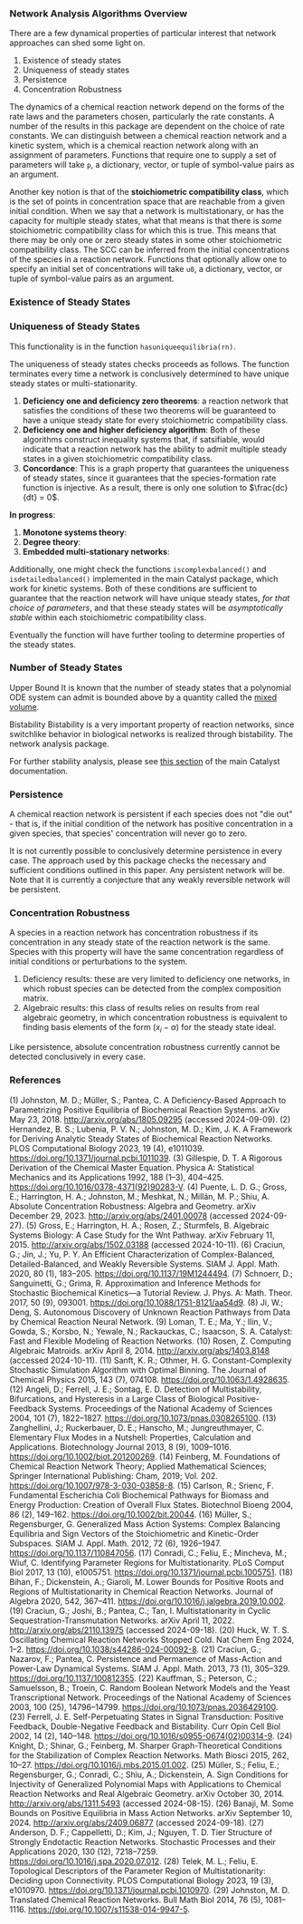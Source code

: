 ### Network Analysis Algorithms Overview
There are a few dynamical properties of particular interest that network approaches can shed
some light on. 
1. Existence of steady states
2. Uniqueness of steady states
3. Persistence
4. Concentration Robustness

The dynamics of a chemical reaction network depend on the forms of the rate laws and the parameters
chosen, particularly the rate constants. A number of the results in this package are dependent
on the choice of rate constants. We can distinguish between a chemical reaction network and a
kinetic system, which is a chemical reaction network along with an assignment of parameters. 
Functions that require one to supply a set of parameters will take `p`, a dictionary, vector, or
tuple of symbol-value pairs as an argument. 

Another key notion is that of the **stoichiometric compatibility class**, which is the set of points 
in concentration space that are reachable from a given initial condition. When we say that a network
is multistationary, or has the capacity for multiple steady states, what that means is that there is
*some* stoichiometric compatibility class for which this is true. This means that there may be only one
or zero steady states in some other stoichiometric compatibility class. The SCC can be inferred from 
the initial concentrations of the species in a reaction network. Functions that optionally allow one
to specify an initial set of concentrations will take `u0`, a dictionary, vector, or tuple of symbol-value
pairs as an argument. 

### Existence of Steady States


### Uniqueness of Steady States
This functionality is in the function `hasuniqueequilibria(rn)`.

The uniqueness of steady states checks proceeds as follows. The function terminates every time a
network is conclusively determined to have unique steady states or multi-stationarity.  

1. **Deficiency one and deficiency zero theorems**: a reaction network that satisfies the conditions of 
these two theorems will be guaranteed to have a unique steady state for every stoichiometric
compatibility class. 
2. **Deficiency one and higher deficiency algorithm**: Both of these algorithms construct inequality systems
that, if satsifiable, would indicate that a reaction network has the ability to admit multiple steady
states in a given stoichiometric compatibility class. 
3. **Concordance**: This is a graph property that guarantees the uniqueness of steady states, since it
guarantees that the species-formation rate function is injective. As a result, there is only one solution
to $\frac{dc}{dt} = 0$. 

**In progress**: 
1. **Monotone systems theory**: 
2. **Degree theory**: 
3. **Embedded multi-stationary networks**: 

Additionally, one might check the functions `iscomplexbalanced()` and `isdetailedbalanced()` implemented
in the main Catalyst package, which work for kinetic systems. Both of these conditions are sufficient 
to guarantee that the reaction network will have unique steady states, *for that choice of parameters*,
and that these steady states will be *asymptotically stable* within each stoichiometric compatibility class.

Eventually the function will have further tooling to determine properties of the steady states. 

### Number of Steady States
Upper Bound
It is known that the number of steady states that a polynomial ODE system can admit is bounded 
above by a quantity called the [mixed volume](). 

Bistability
Bistability is a very important property of reaction networks, since switchlike behavior in biological 
networks is realized through bistability. The network analysis package. 

For further stability analysis, please see [this section]() of the main Catalyst documentation.

### Persistence
A chemical reaction network is persistent if each species does not "die out" - that is, if the
initial condition of the network has positive concentration in a given species, that species'
concentration will never go to zero. 

It is not currently possible to conclusively determine persistence in every case. The approach
used by this package checks the necessary and sufficient conditions outlined in this paper. Any
persistent network will be. Note that it is currently a conjecture that any weakly reversible
network will be persistent. 

### Concentration Robustness
A species in a reaction network has concentration robustness if its concentration in any 
steady state of the reaction network is the same. Species with this property will have
the same concentration regardless of initial conditions or perturbations to the system. 

1. Deficiency results: these are very limited to deficiency one networks, in which robust species can be detected from the complex composition matrix.
2. Algebraic results: this class of results relies on results from real algebraic geometry, in which concentration robustness is equivalent to finding 
basis elements of the form $(x_i - \alpha)$ for the steady state ideal.

Like persistence, absolute concentration robustness currently cannot be detected conclusively in every case. 

### References
(1) Johnston, M. D.; Müller, S.; Pantea, C. A Deficiency-Based Approach to Parametrizing Positive Equilibria of Biochemical Reaction Systems. arXiv May 23, 2018. http://arxiv.org/abs/1805.09295 (accessed 2024-09-09).
(2) Hernandez, B. S.; Lubenia, P. V. N.; Johnston, M. D.; Kim, J. K. A Framework for Deriving Analytic Steady States of Biochemical Reaction Networks. PLOS Computational Biology 2023, 19 (4), e1011039. https://doi.org/10.1371/journal.pcbi.1011039.
(3) Gillespie, D. T. A Rigorous Derivation of the Chemical Master Equation. Physica A: Statistical Mechanics and its Applications 1992, 188 (1–3), 404–425. https://doi.org/10.1016/0378-4371(92)90283-V.
(4) Puente, L. D. G.; Gross, E.; Harrington, H. A.; Johnston, M.; Meshkat, N.; Millán, M. P.; Shiu, A. Absolute Concentration Robustness: Algebra and Geometry. arXiv December 29, 2023. http://arxiv.org/abs/2401.00078 (accessed 2024-09-27).
(5) Gross, E.; Harrington, H. A.; Rosen, Z.; Sturmfels, B. Algebraic Systems Biology: A Case Study for the Wnt Pathway. arXiv February 11, 2015. http://arxiv.org/abs/1502.03188 (accessed 2024-10-11).
(6) Craciun, G.; Jin, J.; Yu, P. Y. An Efficient Characterization of Complex-Balanced, Detailed-Balanced, and Weakly Reversible Systems. SIAM J. Appl. Math. 2020, 80 (1), 183–205. https://doi.org/10.1137/19M1244494.
(7) Schnoerr, D.; Sanguinetti, G.; Grima, R. Approximation and Inference Methods for Stochastic Biochemical Kinetics—a Tutorial Review. J. Phys. A: Math. Theor. 2017, 50 (9), 093001. https://doi.org/10.1088/1751-8121/aa54d9.
(8) Ji, W.; Deng, S. Autonomous Discovery of Unknown Reaction Pathways from Data by Chemical Reaction Neural Network.
(9) Loman, T. E.; Ma, Y.; Ilin, V.; Gowda, S.; Korsbo, N.; Yewale, N.; Rackauckas, C.; Isaacson, S. A. Catalyst: Fast and Flexible Modeling of Reaction Networks.
(10) Rosen, Z. Computing Algebraic Matroids. arXiv April 8, 2014. http://arxiv.org/abs/1403.8148 (accessed 2024-10-11).
(11) Sanft, K. R.; Othmer, H. G. Constant-Complexity Stochastic Simulation Algorithm with Optimal Binning. The Journal of Chemical Physics 2015, 143 (7), 074108. https://doi.org/10.1063/1.4928635.
(12) Angeli, D.; Ferrell, J. E.; Sontag, E. D. Detection of Multistability, Bifurcations, and Hysteresis in a Large Class of Biological Positive-Feedback Systems. Proceedings of the National Academy of Sciences 2004, 101 (7), 1822–1827. https://doi.org/10.1073/pnas.0308265100.
(13) Zanghellini, J.; Ruckerbauer, D. E.; Hanscho, M.; Jungreuthmayer, C. Elementary Flux Modes in a Nutshell: Properties, Calculation and Applications. Biotechnology Journal 2013, 8 (9), 1009–1016. https://doi.org/10.1002/biot.201200269.
(14) Feinberg, M. Foundations of Chemical Reaction Network Theory; Applied Mathematical Sciences; Springer International Publishing: Cham, 2019; Vol. 202. https://doi.org/10.1007/978-3-030-03858-8.
(15) Carlson, R.; Srienc, F. Fundamental Escherichia Coli Biochemical Pathways for Biomass and Energy Production: Creation of Overall Flux States. Biotechnol Bioeng 2004, 86 (2), 149–162. https://doi.org/10.1002/bit.20044.
(16) Müller, S.; Regensburger, G. Generalized Mass Action Systems: Complex Balancing Equilibria and Sign Vectors of the Stoichiometric and Kinetic-Order Subspaces. SIAM J. Appl. Math. 2012, 72 (6), 1926–1947. https://doi.org/10.1137/110847056.
(17) Conradi, C.; Feliu, E.; Mincheva, M.; Wiuf, C. Identifying Parameter Regions for Multistationarity. PLoS Comput Biol 2017, 13 (10), e1005751. https://doi.org/10.1371/journal.pcbi.1005751.
(18) Bihan, F.; Dickenstein, A.; Giaroli, M. Lower Bounds for Positive Roots and Regions of Multistationarity in Chemical Reaction Networks. Journal of Algebra 2020, 542, 367–411. https://doi.org/10.1016/j.jalgebra.2019.10.002.
(19) Craciun, G.; Joshi, B.; Pantea, C.; Tan, I. Multistationarity in Cyclic Sequestration-Transmutation Networks. arXiv April 11, 2022. http://arxiv.org/abs/2110.13975 (accessed 2024-09-18).
(20) Huck, W. T. S. Oscillating Chemical Reaction Networks Stopped Cold. Nat Chem Eng 2024, 1–2. https://doi.org/10.1038/s44286-024-00092-8.
(21) Craciun, G.; Nazarov, F.; Pantea, C. Persistence and Permanence of Mass-Action and Power-Law Dynamical Systems. SIAM J. Appl. Math. 2013, 73 (1), 305–329. https://doi.org/10.1137/100812355.
(22) Kauffman, S.; Peterson, C.; Samuelsson, B.; Troein, C. Random Boolean Network Models and the Yeast Transcriptional Network. Proceedings of the National Academy of Sciences 2003, 100 (25), 14796–14799. https://doi.org/10.1073/pnas.2036429100.
(23) Ferrell, J. E. Self-Perpetuating States in Signal Transduction: Positive Feedback, Double-Negative Feedback and Bistability. Curr Opin Cell Biol 2002, 14 (2), 140–148. https://doi.org/10.1016/s0955-0674(02)00314-9.
(24) Knight, D.; Shinar, G.; Feinberg, M. Sharper Graph-Theoretical Conditions for the Stabilization of Complex Reaction Networks. Math Biosci 2015, 262, 10–27. https://doi.org/10.1016/j.mbs.2015.01.002.
(25) Müller, S.; Feliu, E.; Regensburger, G.; Conradi, C.; Shiu, A.; Dickenstein, A. Sign Conditions for Injectivity of Generalized Polynomial Maps with Applications to Chemical Reaction Networks and Real Algebraic Geometry. arXiv October 30, 2014. http://arxiv.org/abs/1311.5493 (accessed 2024-08-15).
(26) Banaji, M. Some Bounds on Positive Equilibria in Mass Action Networks. arXiv September 10, 2024. http://arxiv.org/abs/2409.06877 (accessed 2024-09-18).
(27) Anderson, D. F.; Cappelletti, D.; Kim, J.; Nguyen, T. D. Tier Structure of Strongly Endotactic Reaction Networks. Stochastic Processes and their Applications 2020, 130 (12), 7218–7259. https://doi.org/10.1016/j.spa.2020.07.012.
(28) Telek, M. L.; Feliu, E. Topological Descriptors of the Parameter Region of Multistationarity: Deciding upon Connectivity. PLOS Computational Biology 2023, 19 (3), e1010970. https://doi.org/10.1371/journal.pcbi.1010970.
(29) Johnston, M. D. Translated Chemical Reaction Networks. Bull Math Biol 2014, 76 (5), 1081–1116. https://doi.org/10.1007/s11538-014-9947-5.




